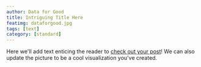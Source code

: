 ```yaml
---
author: Data for Good
title: Intriguing Title Here
featimg: dataforgood.jpg
tags: [text]
category: [standard]
---
```


Here we'll add text enticing the reader to <a href="https://stat231-f20.github.io/Blog-Data-For-Good/" target="blank">check out your post</a>!  We can also update the picture to be a cool visualization you've created.

